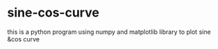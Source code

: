 # sine-cos-curve
this is a python program using numpy and matplotlib library to plot sine &cos curve
